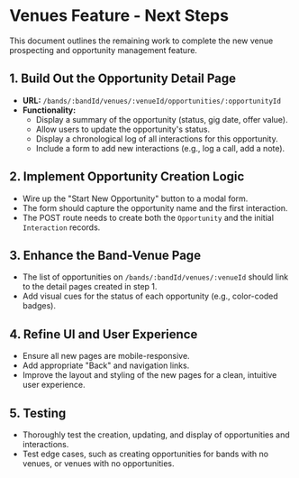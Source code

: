 # Venues Feature - Next Steps

This document outlines the remaining work to complete the new venue prospecting and opportunity management feature.

## 1. Build Out the Opportunity Detail Page

- **URL:** `/bands/:bandId/venues/:venueId/opportunities/:opportunityId`
- **Functionality:**
  - Display a summary of the opportunity (status, gig date, offer value).
  - Allow users to update the opportunity's status.
  - Display a chronological log of all interactions for this opportunity.
  - Include a form to add new interactions (e.g., log a call, add a note).

## 2. Implement Opportunity Creation Logic

- Wire up the "Start New Opportunity" button to a modal form.
- The form should capture the opportunity name and the first interaction.
- The POST route needs to create both the `Opportunity` and the initial `Interaction` records.

## 3. Enhance the Band-Venue Page

- The list of opportunities on `/bands/:bandId/venues/:venueId` should link to the detail pages created in step 1.
- Add visual cues for the status of each opportunity (e.g., color-coded badges).

## 4. Refine UI and User Experience

- Ensure all new pages are mobile-responsive.
- Add appropriate "Back" and navigation links.
- Improve the layout and styling of the new pages for a clean, intuitive user experience.

## 5. Testing

- Thoroughly test the creation, updating, and display of opportunities and interactions.
- Test edge cases, such as creating opportunities for bands with no venues, or venues with no opportunities.
